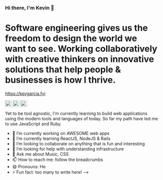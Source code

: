 ### Hi there, I'm Kevin 👋

# Software engineering gives us the freedom to design the world we want to see. Working collaboratively with creative thinkers on innovative solutions that help people & businesses is how I thrive.

https://kevgarcia.fyi

[<img align="left" alt="KevinGarciaFernandez | Twitter" width="22px" src="https://cdn.jsdelivr.net/npm/simple-icons@v3/icons/twitter.svg" />][twitter]
[<img align="left" alt="KevinGarciaFernandez | Instagram" width="22px" src="https://cdn.jsdelivr.net/npm/simple-icons@v3/icons/instagram.svg" />][instagram]
[<img align="left" alt="KevinGarciaFernandez | LinkedIn" width="22px" src="https://cdn.jsdelivr.net/npm/simple-icons@v3/icons/linkedin.svg" />][linkedin]
<br />
<br />
Yet to be tool agnostic, I'm currently learning to build web applications using the modern tools and languages of today.
So far my path have led me to use JavaScript and Ruby.


- 🔭 I’m currently working on AWESOME web apps
- 🌱 I’m currently learning ReactJS, NodeJS & Rails
- 👯 I’m looking to collaborate on anything that is fun and interesting
- 🤔 I’m looking for help with understanding infrastructure
- 💬 Ask me about Music, CSS
- 📫 How to reach me: follow the breadcrumbs
- 😄 Pronouns: He
- ⚡ Fun fact: too many to write here!
-->

[twitter]: https://twitter.com/CumulusGround
[instagram]: https://www.instagram.com/kevinthemix/
[linkedin]: https://www.linkedin.com/in/kevgarciaf/
